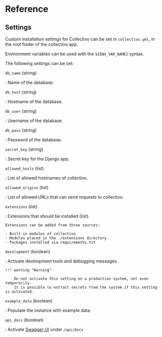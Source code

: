 # Reference

## Settings

Custom installation settings for Collectivo can be set in `collectivo.yml`,
in the root folder of the collectivo app.

Environment variables can be used with the `${ENV_VAR_NAME}` syntax.

The following settings can be set:

`db_name` (string)

: Name of the database.

`db_host` (string)

: Hostname of the database.

`db_user` (string)

:  Username of the database.

`db_pass` (string)

: Password of the database.

`secret_key` (string)

: Secret key for the Django app.

`allowed_hosts` (list)

: List of allowed hostnames of collectivo.

`allowed_origins` (list)

: List of allowed URLs that can send requests to collectivo.


`extensions` (list)

: Extensions that should be installed (list).

    Extensions can be added from three sources:

    - Built-in modules of collectivo
    - Modules placed in the ./extensions directory
    - Packages installed via requirements.txt

`development` (boolean)

: Activate development tools and debugging messages.

    !!! warning "Warning"

        Do not activate this setting on a production system, not even temporarily.
        It is possible to extract secrets from the system if this setting is activated.

`example_data` (boolean)

: Populate the instance with example data.

`api_docs` (boolean)

: Activate [Swagger UI](https://swagger.io/tools/swagger-ui/) under `/api/docs`
